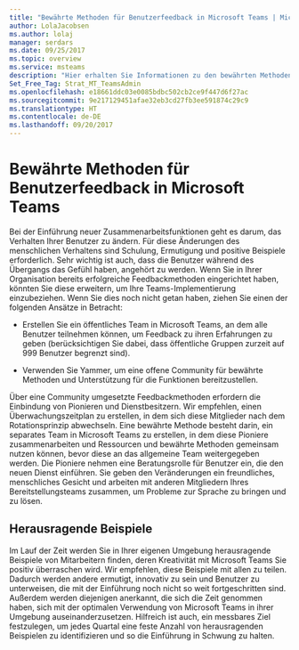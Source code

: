 ```yaml
---
title: "Bewährte Methoden für Benutzerfeedback in Microsoft Teams | Microsoft-Support"
author: LolaJacobsen
ms.author: lolaj
manager: serdars
ms.date: 09/25/2017
ms.topic: overview
ms.service: msteams
description: "Hier erhalten Sie Informationen zu den bewährten Methoden für Benutzerfeedback in Microsoft Teams, um optimales Arbeiten im Team sicherzustellen."
Set_Free_Tag: Strat_MT_TeamsAdmin
ms.openlocfilehash: e18661ddc03e0085bdbc502cb2ce9f447d6f27ac
ms.sourcegitcommit: 9e217129451afae32eb3cd27fb3ee591874c29c9
ms.translationtype: HT
ms.contentlocale: de-DE
ms.lasthandoff: 09/20/2017
---
```

<a name="best-practices-for-user-feedback-methods-in-microsoft-teams"></a>Bewährte Methoden für Benutzerfeedback in Microsoft Teams
===========================================================

Bei der Einführung neuer Zusammenarbeitsfunktionen geht es darum, das Verhalten Ihrer Benutzer zu ändern. Für diese Änderungen des menschlichen Verhaltens sind Schulung, Ermutigung und positive Beispiele erforderlich. Sehr wichtig ist auch, dass die Benutzer während des Übergangs das Gefühl haben, angehört zu werden. Wenn Sie in Ihrer Organisation bereits erfolgreiche Feedbackmethoden eingerichtet haben, könnten Sie diese erweitern, um Ihre Teams-Implementierung einzubeziehen. Wenn Sie dies noch nicht getan haben, ziehen Sie einen der folgenden Ansätze in Betracht:

-   Erstellen Sie ein öffentliches Team in Microsoft Teams, an dem alle Benutzer teilnehmen können, um Feedback zu ihren Erfahrungen zu geben (berücksichtigen Sie dabei, dass öffentliche Gruppen zurzeit auf 999 Benutzer begrenzt sind).

-   Verwenden Sie Yammer, um eine offene Community für bewährte Methoden und Unterstützung für die Funktionen bereitzustellen.

Über eine Community umgesetzte Feedbackmethoden erfordern die Einbindung von Pionieren und Dienstbesitzern. Wir empfehlen, einen Überwachungszeitplan zu erstellen, in dem sich diese Mitglieder nach dem Rotationsprinzip abwechseln. Eine bewährte Methode besteht darin, ein separates Team in Microsoft Teams zu erstellen, in dem diese Pioniere zusammenarbeiten und Ressourcen und bewährte Methoden gemeinsam nutzen können, bevor diese an das allgemeine Team weitergegeben werden. Die Pioniere nehmen eine Beratungsrolle für Benutzer ein, die den neuen Dienst einführen. Sie geben den Veränderungen ein freundliches, menschliches Gesicht und arbeiten mit anderen Mitgliedern Ihres Bereitstellungsteams zusammen, um Probleme zur Sprache zu bringen und zu lösen.

<a name="showcases"></a>Herausragende Beispiele
---------

Im Lauf der Zeit werden Sie in Ihrer eigenen Umgebung herausragende Beispiele von Mitarbeitern finden, deren Kreativität mit Microsoft Teams Sie positiv überraschen wird. Wir empfehlen, diese Beispiele mit allen zu teilen. Dadurch werden andere ermutigt, innovativ zu sein und Benutzer zu unterweisen, die mit der Einführung noch nicht so weit fortgeschritten sind. Außerdem werden diejenigen anerkannt, die sich die Zeit genommen haben, sich mit der optimalen Verwendung von Microsoft Teams in ihrer Umgebung auseinanderzusetzen. Hilfreich ist auch, ein messbares Ziel festzulegen, um jedes Quartal eine feste Anzahl von herausragenden Beispielen zu identifizieren und so die Einführung in Schwung zu halten.
